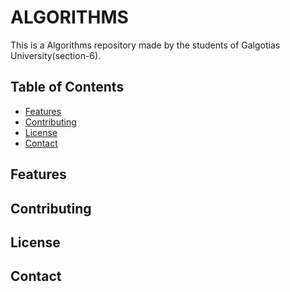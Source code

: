 # ALGORITHMS

This is a Algorithms repository made by the students of Galgotias University(section-6).

## Table of Contents

- [Features](#features)
- [Contributing](#contributing)
- [License](#license)
- [Contact](#contact)

## Features

## Contributing

## License

## Contact
